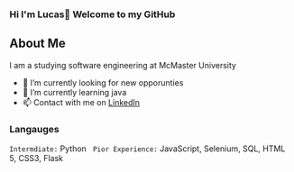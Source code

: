 ### Hi I'm Lucas👋 Welcome to my GitHub

<h2> About Me </h2>
<p>I am a studying software engineering at McMaster University</p>

* 🔭 I’m currently looking for new opporunties
* 🌱 I’m currently learning java
* 📫 Contact with me on <a href="https://www.linkedin.com/in/lucasichen/">LinkedIn</a>

### Langauges
` Intermdiate: `
Python  &nbsp;
` Pior Experience: `
JavaScript, Selenium, SQL, HTML 5, CSS3, Flask  &nbsp;
<!--
**lucasichen/lucasichen** is a ✨ _special_ ✨ repository because its `README.md` (this file) appears on your GitHub profile.

Here are some ideas to get you started:

-  ...
- 🌱 I’m currently learning ...
- 👯 I’m looking to collaborate on ...
- 🤔 I’m looking for help with ...
- 💬 Ask me about ...
- 📫 How to reach me: ...
- 😄 Pronouns: ...
- ⚡ Fun fact: ...
-->
